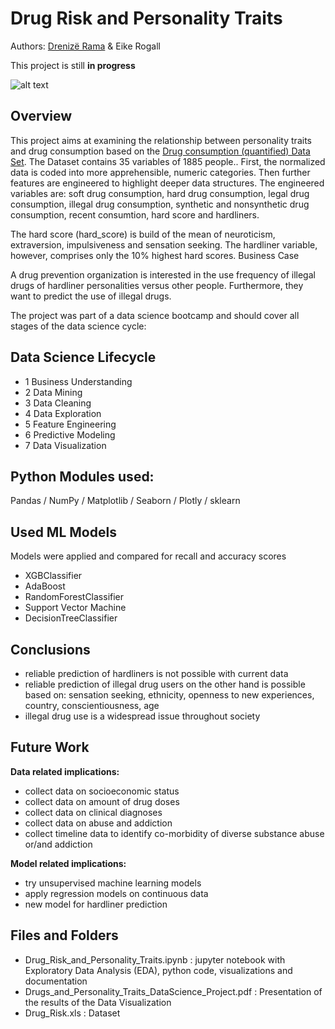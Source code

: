 # Drug Risk and Personality Traits

Authors: [Drenizë Rama](https://drenize.github.io/) & Eike Rogall

This project is still **in progress**

![alt text](https://cdn.sanity.io/images/0vv8moc6/drugtopics/f68b395a07eacef111246f6f7a120139cefb8145-1000x667.jpg?auto=format)

## Overview 

This project aims at examining the relationship between personality traits and drug consumption based on the [Drug consumption (quantified) Data Set](https://archive.ics.uci.edu/ml/datasets/Drug+consumption+%28quantified%29). The Dataset contains 35 variables of 1885 people.. First, the normalized data is coded into more apprehensible, numeric categories. Then further features are engineered to highlight deeper data structures. The engineered variables are: soft drug consumption, hard drug consumption, legal drug consumption, illegal drug consumption, synthetic and nonsynthetic drug consumption, recent consumtion, hard score and hardliners.

The hard score (hard_score) is build of the mean of neuroticism, extraversion, impulsiveness and sensation seeking. The hardliner variable, however, comprises only the 10% highest hard scores.
Business Case

A drug prevention organization is interested in the use frequency of illegal drugs of hardliner personalities versus other people. Furthermore, they want to predict the use of illegal drugs.

The project was part of a data science bootcamp and should cover all stages of the data science cycle:

## Data Science Lifecycle

- 1 Business Understanding
- 2 Data Mining
- 3 Data Cleaning
- 4 Data Exploration
- 5 Feature Engineering
- 6 Predictive Modeling
- 7 Data Visualization

## Python Modules used:
Pandas / NumPy / Matplotlib / Seaborn / Plotly / sklearn
 
## Used ML Models
Models were applied and compared for recall and accuracy scores

- XGBClassifier
- AdaBoost
- RandomForestClassifier
- Support Vector Machine
- DecisionTreeClassifier
 
## Conclusions
- reliable prediction of hardliners is not possible with current data
- reliable prediction of illegal drug users on the other hand is possible based on: sensation seeking, ethnicity, openness to new experiences, country, conscientiousness, age
- illegal drug use is a widespread issue throughout society

## Future Work
**Data related implications:**

- collect data on socioeconomic status
- collect data on amount of drug doses
- collect data on clinical diagnoses
- collect data on abuse and addiction
- collect timeline data to identify co-morbidity of diverse substance abuse or/and addiction

**Model related implications:**

- try unsupervised machine learning models
- apply regression models on continuous data
- new model for hardliner prediction

## Files and Folders

- Drug_Risk_and_Personality_Traits.ipynb : jupyter notebook with Exploratory Data Analysis (EDA), python code, visualizations and documentation
- Drugs_and_Personality_Traits_DataScience_Project.pdf : Presentation of the results of the Data Visualization
- Drug_Risk.xls : Dataset
